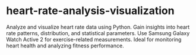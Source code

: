 # heart-rate-analysis-visualization
Analyze and visualize heart rate data using Python. Gain insights into heart rate patterns, distribution, and statistical parameters. Use Samsung Galaxy Watch Active 2 for exercise-related measurements. Ideal for monitoring heart health and analyzing fitness performance.
